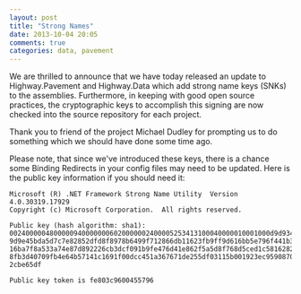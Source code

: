 ```yaml
---
layout: post
title: "Strong Names"
date: 2013-10-04 20:05
comments: true
categories: data, pavement
---
```

We are thrilled to announce that we have today released an update to Highway.Pavement and Highway.Data which add strong name keys (SNKs) to the assemblies.  Furthermore, in keeping with good open source practices, the cryptographic keys to accomplish this signing are now checked into the source repository for each project.
<!--more-->
Thank you to friend of the project Michael Dudley for prompting us to do something which we should have done some time ago.

Please note, that since we've introduced these keys, there is a chance some Binding Redirects in your config files may need to be updated.  Here is the public key information if you should need it:

```
Microsoft (R) .NET Framework Strong Name Utility  Version 4.0.30319.17929
Copyright (c) Microsoft Corporation.  All rights reserved.

Public key (hash algorithm: sha1):
00240000048000009400000006020000002400005253413100040000010001000d9d9349bb0d52
9d9e45bda5d7c7e82852dfd8f8978b6499f712866db11623fb9ff9d616bb5e796f441b3ee5e681
16ba7f8a533a74e87d892226cb3dcf091b9fe476d41e862f5a5d8f768d5ced1c5816282ebdc7ef
8fb3d40709fb4e64b57141c1691f00dcc451a367671de255df03115b001923ec9590870772118e
2cbe65df

Public key token is fe803c9600455796
```
